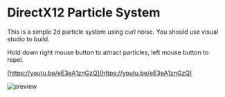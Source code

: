 # DirectX12 Particle System
This is a simple 2d particle system using curl noise.
You should use visual studio to build.

Hold down right mouse button to attract particles, left mouse button to repel.

[https://youtu.be/eE3eA1znGzQ](https://youtu.be/eE3eA1znGzQ)

![preview](https://github.com/user-attachments/assets/27e9ae4d-30d1-44ef-8372-f140f8144f0d)

